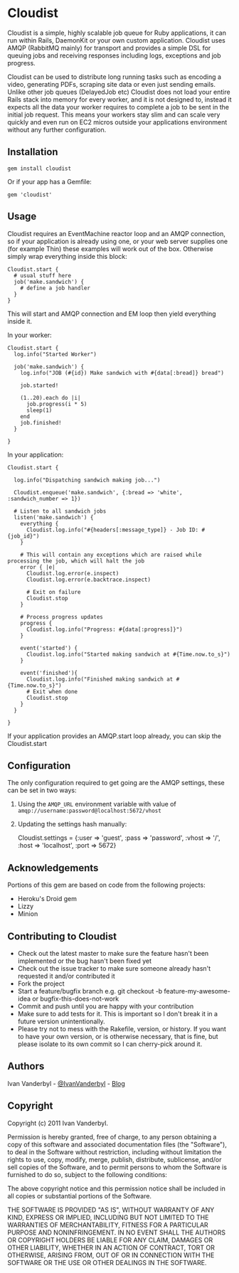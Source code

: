 Cloudist
========

Cloudist is a simple, highly scalable job queue for Ruby applications, it can run within Rails, DaemonKit or your own custom application. Cloudist uses AMQP (RabbitMQ mainly) for transport and provides a simple DSL for queuing jobs and receiving responses including logs, exceptions and job progress.

Cloudist can be used to distribute long running tasks such as encoding a video, generating PDFs, scraping site data
or even just sending emails. Unlike other job queues (DelayedJob etc) Cloudist does not load your entire Rails stack into memory for every worker, and it is not designed to, instead it expects all the data your worker requires to complete a job to be sent in the initial job request. This means your workers stay slim and can scale very quickly and even run on EC2 micros outside your applications environment without any further configuration.

Installation
------------

    gem install cloudist

Or if your app has a Gemfile:
    
    gem 'cloudist'

Usage
-----

Cloudist requires an EventMachine reactor loop and an AMQP connection, so if your application is already using one, or your web server supplies one (for example Thin) these examples will work out of the box. Otherwise simply wrap everything inside this block:
    
    Cloudist.start {
      # usual stuff here
      job('make.sandwich') {
        # define a job handler
      }
    }
    
This will start and AMQP connection and EM loop then yield everything inside it.

In your worker:

    Cloudist.start {
      log.info("Started Worker")

      job('make.sandwich') {
        log.info("JOB (#{id}) Make sandwich with #{data[:bread]} bread")

        job.started!

        (1..20).each do |i|
          job.progress(i * 5)
          sleep(1)
        end
        job.finished!
      }

    }
    
In your application:
    
    Cloudist.start {

      log.info("Dispatching sandwich making job...")
      
      Cloudist.enqueue('make.sandwich', {:bread => 'white', :sandwich_number => 1})

      # Listen to all sandwich jobs
      listen('make.sandwich') {
        everything {
          Cloudist.log.info("#{headers[:message_type]} - Job ID: #{job_id}")
        }
        
        # This will contain any exceptions which are raised while processing the job, which will halt the job
        error { |e|
          Cloudist.log.error(e.inspect)
          Cloudist.log.error(e.backtrace.inspect)
          
          # Exit on failure
          Cloudist.stop
        }
        
        # Process progress updates
        progress {
          Cloudist.log.info("Progress: #{data[:progress]}")
        }
        
        event('started') {
          Cloudist.log.info("Started making sandwich at #{Time.now.to_s}")
        }

        event('finished'){
          Cloudist.log.info("Finished making sandwich at #{Time.now.to_s}")
          # Exit when done
          Cloudist.stop
        }
      }

    }
    

If your application provides an AMQP.start loop already, you can skip the Cloudist.start

Configuration
-------------

The only configuration required to get going are the AMQP settings, these can be set in two ways:

1. Using the `AMQP_URL` environment variable with value of `amqp://username:password@localhost:5672/vhost`

2. Updating the settings hash manually:
    
    Cloudist.settings = {:user => 'guest', :pass => 'password', :vhost => '/', :host => 'localhost', :port => 5672}
    

Acknowledgements
----------------

Portions of this gem are based on code from the following projects:

- Heroku's Droid gem
- Lizzy
- Minion

Contributing to Cloudist
------------------------

* Check out the latest master to make sure the feature hasn't been implemented or the bug hasn't been fixed yet
* Check out the issue tracker to make sure someone already hasn't requested it and/or contributed it
* Fork the project
* Start a feature/bugfix branch e.g. git checkout -b feature-my-awesome-idea or bugfix-this-does-not-work
* Commit and push until you are happy with your contribution
* Make sure to add tests for it. This is important so I don't break it in a future version unintentionally.
* Please try not to mess with the Rakefile, version, or history. If you want to have your own version, or is otherwise necessary, that is fine, but please isolate to its own commit so I can cherry-pick around it.

Authors
-------

Ivan Vanderbyl - [@IvanVanderbyl](http://twitter.com/IvanVanderbyl) - [Blog](http://ivanvanderbyl.github.com/)
    
Copyright
---------

Copyright (c) 2011 Ivan Vanderbyl. 

Permission is hereby granted, free of charge, to any person obtaining
a copy of this software and associated documentation files (the
"Software"), to deal in the Software without restriction, including
without limitation the rights to use, copy, modify, merge, publish,
distribute, sublicense, and/or sell copies of the Software, and to
permit persons to whom the Software is furnished to do so, subject to
the following conditions:

The above copyright notice and this permission notice shall be
included in all copies or substantial portions of the Software.

THE SOFTWARE IS PROVIDED "AS IS", WITHOUT WARRANTY OF ANY KIND,
EXPRESS OR IMPLIED, INCLUDING BUT NOT LIMITED TO THE WARRANTIES OF
MERCHANTABILITY, FITNESS FOR A PARTICULAR PURPOSE AND
NONINFRINGEMENT. IN NO EVENT SHALL THE AUTHORS OR COPYRIGHT HOLDERS BE
LIABLE FOR ANY CLAIM, DAMAGES OR OTHER LIABILITY, WHETHER IN AN ACTION
OF CONTRACT, TORT OR OTHERWISE, ARISING FROM, OUT OF OR IN CONNECTION
WITH THE SOFTWARE OR THE USE OR OTHER DEALINGS IN THE SOFTWARE.

